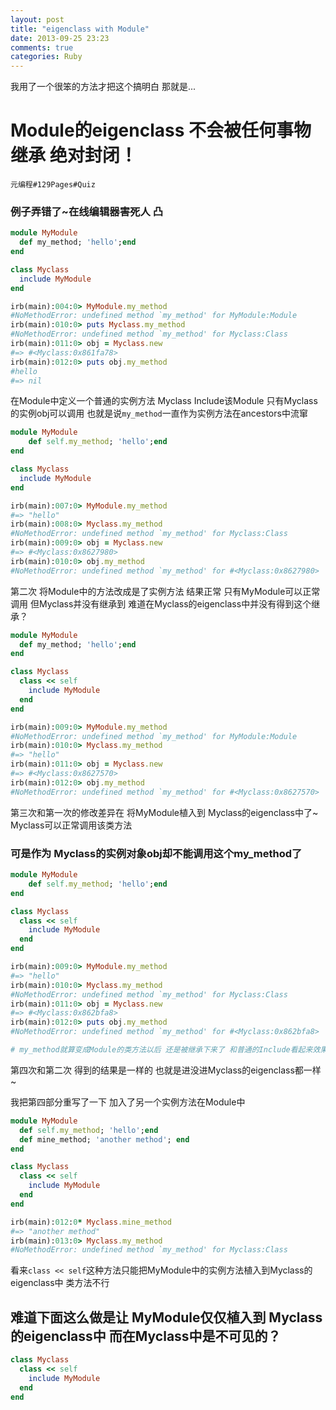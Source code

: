 ```yaml
---
layout: post
title: "eigenclass with Module"
date: 2013-09-25 23:23
comments: true
categories: Ruby
---
```


我用了一个很笨的方法才把这个搞明白 那就是... 

# Module的eigenclass 不会被任何事物继承  绝对封闭！

`元编程#129Pages#Quiz`

### 例子弄错了~在线编辑器害死人  凸

``` ruby 
module MyModule 
  def my_method; 'hello';end
end

class Myclass 
  include MyModule
end

irb(main):004:0> MyModule.my_method
#NoMethodError: undefined method `my_method' for MyModule:Module
irb(main):010:0> puts Myclass.my_method
#NoMethodError: undefined method `my_method' for Myclass:Class
irb(main):011:0> obj = Myclass.new
#=> #<Myclass:0x861fa78>
irb(main):012:0> puts obj.my_method
#hello
#=> nil
```

在Module中定义一个普通的实例方法 Myclass Include该Module 只有Myclass的实例obj可以调用
也就是说`my_method`一直作为实例方法在ancestors中流窜

<!-- more -->

``` ruby
module MyModule 
	def self.my_method; 'hello';end
end

class Myclass
  include MyModule
end

irb(main):007:0> MyModule.my_method
#=> "hello"
irb(main):008:0> Myclass.my_method
#NoMethodError: undefined method `my_method' for Myclass:Class
irb(main):009:0> obj = Myclass.new
#=> #<Myclass:0x8627980>
irb(main):010:0> obj.my_method
#NoMethodError: undefined method `my_method' for #<Myclass:0x8627980>
```

第二次  将Module中的方法改成是了实例方法  结果正常 只有MyModule可以正常调用  但Myclass并没有继承到
难道在Myclass的eigenclass中并没有得到这个继承？

``` ruby
module MyModule 
  def my_method; 'hello';end
end

class Myclass 
  class << self
	include MyModule
  end
end

irb(main):009:0> MyModule.my_method
#NoMethodError: undefined method `my_method' for MyModule:Module
irb(main):010:0> Myclass.my_method
#=> "hello"
irb(main):011:0> obj = Myclass.new
#=> #<Myclass:0x8627570>
irb(main):012:0> obj.my_method
#NoMethodError: undefined method `my_method' for #<Myclass:0x8627570>
```

第三次和第一次的修改差异在 将MyModule植入到 Myclass的eigenclass中了~ Myclass可以正常调用该类方法
### 可是作为 Myclass的实例对象obj却不能调用这个my_method了

``` ruby
module MyModule 
	def self.my_method; 'hello';end
end

class Myclass 
  class << self
	include MyModule
  end
end

irb(main):009:0> MyModule.my_method
#=> "hello"
irb(main):010:0> Myclass.my_method
#NoMethodError: undefined method `my_method' for Myclass:Class
irb(main):011:0> obj = Myclass.new
#=> #<Myclass:0x862bfa8>
irb(main):012:0> puts obj.my_method
#NoMethodError: undefined method `my_method' for #<Myclass:0x862bfa8>

# my_method就算变成Module的类方法以后 还是被继承下来了 和普通的Include看起来效果好像是一样的
```

第四次和第二次 得到的结果是一样的 也就是进没进Myclass的eigenclass都一样~ 

我把第四部分重写了一下 加入了另一个实例方法在Module中

``` ruby 
module MyModule
  def self.my_method; 'hello';end
  def mine_method; 'another method'; end
end

class Myclass
  class << self
    include MyModule
  end
end

irb(main):012:0* Myclass.mine_method
#=> "another method"
irb(main):013:0> Myclass.my_method
#NoMethodError: undefined method `my_method' for Myclass:Class

```

看来`class << self`这种方法只能把MyModule中的实例方法植入到Myclass的eigenclass中 类方法不行

## 难道下面这么做是让 MyModule仅仅植入到 Myclass的eigenclass中 而在Myclass中是不可见的？

``` ruby 
class Myclass 
  class << self
    include MyModule
  end
end
```